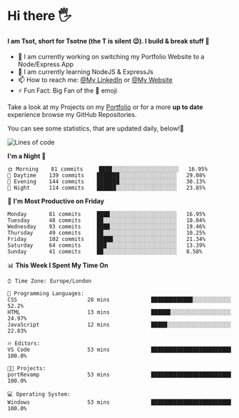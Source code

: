 # Hi there :raised_hand_with_fingers_splayed:
#### I am Tsot, short for Tsotne (the T is silent :wink:). I build & break stuff :space_invader:
- :telescope: I am currently working on switching my Portfolio Website to a Node/Express App
- :seedling: I am currently learning NodeJS & ExpressJs
- :mailbox: How to reach me: [@My LinkedIn](https://www.linkedin.com/in/tsotne-gvadzabia/) or [@My Website](https://tsotnegvadzabia.me/contact)
- :zap: Fun Fact: Big Fan of the :space_invader: emoji

Take a look at my Projects on my [Portfolio](https://tsotnegvadzabia.me/) or for a more **up to date** experience browse my GitHub Repositories.

You can see some statistics, that are updated daily, below!:space_invader:
<!--START_SECTION:waka-->
![Lines of code](https://img.shields.io/badge/From%20Hello%20World%20I%27ve%20Written-1.3%20million%20lines%20of%20code-blue)

**I'm a Night 🦉** 

```text
🌞 Morning    81 commits     ████░░░░░░░░░░░░░░░░░░░░░   16.95% 
🌆 Daytime    139 commits    ███████░░░░░░░░░░░░░░░░░░   29.08% 
🌃 Evening    144 commits    ███████░░░░░░░░░░░░░░░░░░   30.13% 
🌙 Night      114 commits    ██████░░░░░░░░░░░░░░░░░░░   23.85%

```
📅 **I'm Most Productive on Friday** 

```text
Monday       81 commits     ████░░░░░░░░░░░░░░░░░░░░░   16.95% 
Tuesday      48 commits     ██░░░░░░░░░░░░░░░░░░░░░░░   10.04% 
Wednesday    93 commits     ████░░░░░░░░░░░░░░░░░░░░░   19.46% 
Thursday     49 commits     ██░░░░░░░░░░░░░░░░░░░░░░░   10.25% 
Friday       102 commits    █████░░░░░░░░░░░░░░░░░░░░   21.34% 
Saturday     64 commits     ███░░░░░░░░░░░░░░░░░░░░░░   13.39% 
Sunday       41 commits     ██░░░░░░░░░░░░░░░░░░░░░░░   8.58%

```


📊 **This Week I Spent My Time On** 

```text
⌚︎ Time Zone: Europe/London

💬 Programming Languages: 
CSS                      28 mins             █████████████░░░░░░░░░░░░   52.2% 
HTML                     13 mins             ██████░░░░░░░░░░░░░░░░░░░   24.97% 
JavaScript               12 mins             █████░░░░░░░░░░░░░░░░░░░░   22.83%

🔥 Editors: 
VS Code                  53 mins             █████████████████████████   100.0%

🐱‍💻 Projects: 
portRevamp               53 mins             █████████████████████████   100.0%

💻 Operating System: 
Windows                  53 mins             █████████████████████████   100.0%

```


<!--END_SECTION:waka-->
